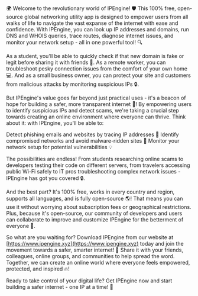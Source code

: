 🌍 Welcome to the revolutionary world of IPEngine! 🛡️ This 100% free, open-source global networking utility app is designed to empower users from all walks of life to navigate the vast expanse of the internet with ease and confidence. With IPEngine, you can look up IP addresses and domains, run DNS and WHOIS queries, trace routes, diagnose internet issues, and monitor your network setup - all in one powerful tool! 🔍

As a student, you'll be able to quickly check if that new domain is fake or legit before sharing it with friends 🤔. As a remote worker, you can troubleshoot pesky connection issues from the comfort of your own home 💻. And as a small business owner, you can protect your site and customers from malicious attacks by monitoring suspicious IPs 🔒.

But IPEngine's value goes far beyond just practical uses - it's a beacon of hope for building a safer, more transparent internet 🌟! By empowering users to identify suspicious IPs and detect scams, we're taking a crucial step towards creating an online environment where everyone can thrive. Think about it: with IPEngine, you'll be able to:

Detect phishing emails and websites by tracing IP addresses 🔎
Identify compromised networks and avoid malware-ridden sites 🚫
Monitor your network setup for potential vulnerabilities 💡

The possibilities are endless! From students researching online scams to developers testing their code on different servers, from travelers accessing public Wi-Fi safely to IT pros troubleshooting complex network issues - IPEngine has got you covered 🔒.

And the best part? It's 100% free, works in every country and region, supports all languages, and is fully open-source 🌎! That means you can use it without worrying about subscription fees or geographical restrictions. Plus, because it's open-source, our community of developers and users can collaborate to improve and customize IPEngine for the betterment of everyone 🤝.

So what are you waiting for? Download IPEngine from our website at [https://www.ipengine.xyz](https://www.ipengine.xyz) today and join the movement towards a safer, smarter internet! 🚀 Share it with your friends, colleagues, online groups, and communities to help spread the word. Together, we can create an online world where everyone feels empowered, protected, and inspired 🔥!

Ready to take control of your digital life? Get IPEngine now and start building a safer internet - one IP at a time! 🌟